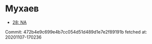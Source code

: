 # Мухаев
- [28: NA](28.md)

Commit: 472b4e9c699e4b7cc054d51d489d1e7e2f89191b
 fetched at: 20201107-170236
